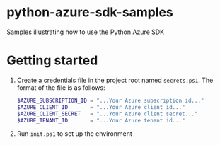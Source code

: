 # python-azure-sdk-samples

Samples illustrating how to use the Python Azure SDK

# Getting started

1. Create a credentials file in the project root named `secrets.ps1`. The format of the file is as follows:

    ```ps1
    $AZURE_SUBSCRIPTION_ID = "...Your Azure subscription id..."
    $AZURE_CLIENT_ID       = "...Your Azure client id..."
    $AZURE_CLIENT_SECRET   = "...Your Azure client secret..."
    $AZURE_TENANT_ID       = "...Your Azure tenant id..."
    ```

1. Run `init.ps1` to set up the environment

